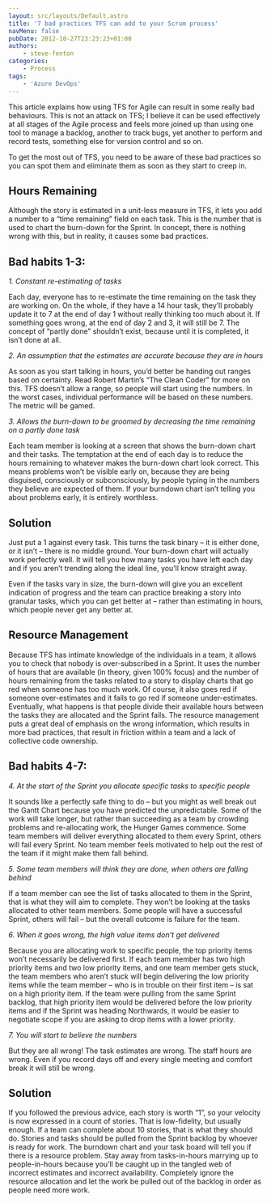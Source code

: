 ```yaml
---
layout: src/layouts/Default.astro
title: '7 bad practices TFS can add to your Scrum process'
navMenu: false
pubDate: 2012-10-27T23:23:23+01:00
authors:
    - steve-fenton
categories:
    - Process
tags:
    - 'Azure DevOps'
---
```


This article explains how using TFS for Agile can result in some really bad behaviours. This is not an attack on TFS; I believe it can be used effectively at all stages of the Agile process and feels more joined up than using one tool to manage a backlog, another to track bugs, yet another to perform and record tests, something else for version control and so on.

To get the most out of TFS, you need to be aware of these bad practices so you can spot them and eliminate them as soon as they start to creep in.

## Hours Remaining

Although the story is estimated in a unit-less measure in TFS, it lets you add a number to a “time remaining” field on each task. This is the number that is used to chart the burn-down for the Sprint. In concept, there is nothing wrong with this, but in reality, it causes some bad practices.

## Bad habits 1-3:

*1. Constant re-estimating of tasks*

Each day, everyone has to re-estimate the time remaining on the task they are working on. On the whole, if they have a 14 hour task, they’ll probably update it to 7 at the end of day 1 without really thinking too much about it. If something goes wrong, at the end of day 2 and 3, it will still be 7. The concept of “partly done” shouldn’t exist, because until it is completed, it isn’t done at all.

*2. An assumption that the estimates are accurate because they are in hours*

As soon as you start talking in hours, you’d better be handing out ranges based on certainty. Read Robert Martin’s “The Clean Coder” for more on this. TFS doesn’t allow a range, so people will start using the numbers. In the worst cases, individual performance will be based on these numbers. The metric will be gamed.

*3. Allows the burn-down to be groomed by decreasing the time remaining on a partly done task*

Each team member is looking at a screen that shows the burn-down chart and their tasks. The temptation at the end of each day is to reduce the hours remaining to whatever makes the burn-down chart look correct. This means problems won’t be visible early on, because they are being disguised, consciously or subconsciously, by people typing in the numbers they believe are expected of them. If your burndown chart isn’t telling you about problems early, it is entirely worthless.

## Solution

Just put a 1 against every task. This turns the task binary – it is either done, or it isn’t – there is no middle ground. Your burn-down chart will actually work perfectly well. It will tell you how many tasks you have left each day and if you aren’t trending along the ideal line, you’ll know straight away.

Even if the tasks vary in size, the burn-down will give you an excellent indication of progress and the team can practice breaking a story into granular tasks, which you can get better at – rather than estimating in hours, which people never get any better at.

## Resource Management

Because TFS has intimate knowledge of the individuals in a team, it allows you to check that nobody is over-subscribed in a Sprint. It uses the number of hours that are available (in theory, given 100% focus) and the number of hours remaining from the tasks related to a story to display charts that go red when someone has too much work. Of course, it also goes red if someone over-estimates and it fails to go red if someone under-estimates. Eventually, what happens is that people divide their available hours between the tasks they are allocated and the Sprint fails. The resource management puts a great deal of emphasis on the wrong information, which results in more bad practices, that result in friction within a team and a lack of collective code ownership.

## Bad habits 4-7:

*4. At the start of the Sprint you allocate specific tasks to specific people*

It sounds like a perfectly safe thing to do – but you might as well break out the Gantt Chart because you have predicted the unpredictable. Some of the work will take longer, but rather than succeeding as a team by crowding problems and re-allocating work, the Hunger Games commence. Some team members will deliver everything allocated to them every Sprint, others will fail every Sprint. No team member feels motivated to help out the rest of the team if it might make them fall behind.

*5. Some team members will think they are done, when others are falling behind*

If a team member can see the list of tasks allocated to them in the Sprint, that is what they will aim to complete. They won’t be looking at the tasks allocated to other team members. Some people will have a successful Sprint, others will fail – but the overall outcome is failure for the team.

*6. When it goes wrong, the high value items don’t get delivered*

Because you are allocating work to specific people, the top priority items won’t necessarily be delivered first. If each team member has two high priority items and two low priority items, and one team member gets stuck, the team members who aren’t stuck will begin delivering the low priority items while the team member – who is in trouble on their first item – is sat on a high priority item. If the team were pulling from the same Sprint backlog, that high priority item would be delivered before the low priority items and if the Sprint was heading Northwards, it would be easier to negotiate scope if you are asking to drop items with a lower priority.

*7. You will start to believe the numbers*

But they are all wrong! The task estimates are wrong. The staff hours are wrong. Even if you record days off and every single meeting and comfort break it will still be wrong.

## Solution

If you followed the previous advice, each story is worth “1”, so your velocity is now expressed in a count of stories. That is low-fidelity, but usually enough. If a team can complete about 10 stories, that is what they should do. Stories and tasks should be pulled from the Sprint backlog by whoever is ready for work. The burndown chart and your task board will tell you if there is a resource problem. Stay away from tasks-in-hours marrying up to people-in-hours because you’ll be caught up in the tangled web of incorrect estimates and incorrect availability. Completely ignore the resource allocation and let the work be pulled out of the backlog in order as people need more work.